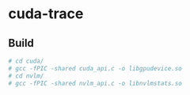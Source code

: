 # cuda-trace

## Build

```sh
# cd cuda/
# gcc -fPIC -shared cuda_api.c -o libgpudevice.so
# cd nvlm/
# gcc -fPIC -shared nvlm_api.c -o libnvlmstats.so
```